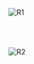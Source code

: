 ![R1](https://user-images.githubusercontent.com/72870590/207117715-10e1d2b2-fdd4-44a7-9718-3dd36768144f.jpg)

<br>
<br>

![R2](https://user-images.githubusercontent.com/72870590/207117839-6bb2af71-be53-469e-96d0-6a0761fca9ee.jpg)
